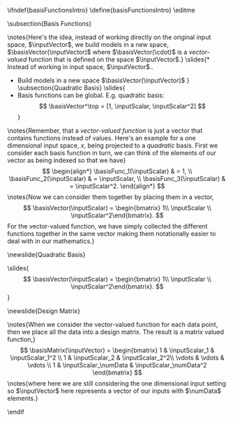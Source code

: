 \ifndef{basisFunctionsIntro}
\define{basisFunctionsIntro}
\editme

\subsection{Basis Functions}

\notes{Here's the idea, instead of working directly on the original input space, $\inputVector$, we build models in a new space, $\basisVector(\inputVector)$ where $\basisVector(\cdot)$ is a *vector-valued* function that is defined on the space $\inputVector$.}
\slides{* Instead of working in input space, $\inputVector$..
* Build models in a new space $\basisVector(\inputVector)$
}
\subsection{Quadratic Basis}
\slides{
* Basis functions can be global. E.g. quadratic basis:
  $$
  \basisVector^\top = [1, \inputScalar, \inputScalar^2]
  $$
}

\notes{Remember, that a *vector-valued function* is just a vector that contains functions instead of values. Here's an example for a one dimensional input space, $x$, being projected to a *quadratic* basis. First we consider each basis function in turn, we can think of the elements of our vector as being indexed so that we have}
$$
\begin{align*}
\basisFunc_1(\inputScalar) & = 1, \\
\basisFunc_2(\inputScalar) & = \inputScalar, \\
\basisFunc_3(\inputScalar) & = \inputScalar^2.
\end{align*}
$$
\notes{Now we can consider them together by placing them in a vector,
$$
\basisVector(\inputScalar) = \begin{bmatrix} 1\\ \inputScalar \\ \inputScalar^2\end{bmatrix}.
$$
For the vector-valued function, we have simply collected the different functions together in the same vector making them notationally easier to deal with in our mathematics.}

\newslide{Quadratic Basis}

\slides{$$
\basisVector(\inputScalar) = \begin{bmatrix} 1\\ \inputScalar \\ \inputScalar^2\end{bmatrix}.
$$}


\newslide{Design Matrix}

\notes{When we consider the vector-valued function for each data point, then we place all the data into a design matrix. The result is a matrix valued function,}
$$
\basisMatrix(\inputVector) = 
\begin{bmatrix} 1 & \inputScalar_1 &
\inputScalar_1^2 \\
1 & \inputScalar_2 & \inputScalar_2^2\\
\vdots & \vdots & \vdots \\
1 & \inputScalar_\numData & \inputScalar_\numData^2
\end{bmatrix}
$$
\notes{where here we are still considering the one dimensional input setting so $\inputVector$ here represents a vector of our inputs with $\numData$ elements.}


\endif
